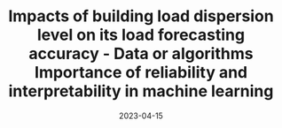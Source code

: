 ---
title: "Impacts of building load dispersion level on its load forecasting accuracy - Data or algorithms Importance of reliability and interpretability in machine learning"
date: 2023-04-15
authors: ["Maomao Hu", "Bruce Stephen", "Jethro Browell", "Stephen Haben", "David C.H. Wallom"]
publication_types: ["2"]
featured: false
publication: "*Energy and Buildings*"
doi: "https://doi.org/10.1016/j.enbuild.2023.112896"
---